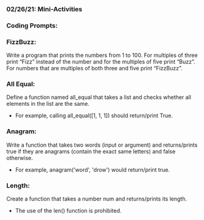 ### 02/26/21: Mini-Activities

### Coding Prompts:

### FizzBuzz:
Write a program that prints the numbers from 1 to 100. For multiples of three print “Fizz”
instead of the number and for the multiples of five print “Buzz”. For numbers that are multiples of both
three and five print “FizzBuzz”.

### All Equal:
Define a function named all_equal that takes a list and checks whether all elements in the list are the same.
- For example, calling all_equal([1, 1, 1]) should return/print True.

### Anagram:
Write a function that takes two words (input or argument) and returns/prints true if they are
anagrams (contain the exact same letters) and false otherwise.
- For example, anagram('word', 'drow') would return/print true.

### Length:
Create a function that takes a number num and returns/prints its length.
- The use of the len() function is prohibited.
